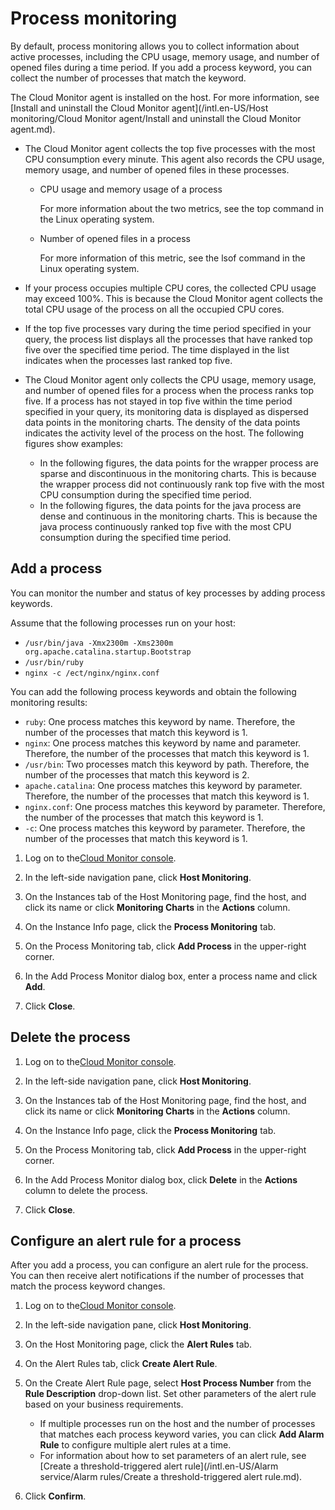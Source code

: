 # Process monitoring

By default, process monitoring allows you to collect information about active processes, including the CPU usage, memory usage, and number of opened files during a time period. If you add a process keyword, you can collect the number of processes that match the keyword.

The Cloud Monitor agent is installed on the host. For more information, see [Install and uninstall the Cloud Monitor agent](/intl.en-US/Host monitoring/Cloud Monitor agent/Install and uninstall the Cloud Monitor agent.md).

-   The Cloud Monitor agent collects the top five processes with the most CPU consumption every minute. This agent also records the CPU usage, memory usage, and number of opened files in these processes.
    -   CPU usage and memory usage of a process

        For more information about the two metrics, see the top command in the Linux operating system.

    -   Number of opened files in a process

        For more information of this metric, see the lsof command in the Linux operating system.

-   If your process occupies multiple CPU cores, the collected CPU usage may exceed 100%. This is because the Cloud Monitor agent collects the total CPU usage of the process on all the occupied CPU cores.
-   If the top five processes vary during the time period specified in your query, the process list displays all the processes that have ranked top five over the specified time period. The time displayed in the list indicates when the processes last ranked top five.
-   The Cloud Monitor agent only collects the CPU usage, memory usage, and number of opened files for a process when the process ranks top five. If a process has not stayed in top five within the time period specified in your query, its monitoring data is displayed as dispersed data points in the monitoring charts. The density of the data points indicates the activity level of the process on the host. The following figures show examples:
    -   In the following figures, the data points for the wrapper process are sparse and discontinuous in the monitoring charts. This is because the wrapper process did not continuously rank top five with the most CPU consumption during the specified time period.
    -   In the following figures, the data points for the java process are dense and continuous in the monitoring charts. This is because the java process continuously ranked top five with the most CPU consumption during the specified time period.

## Add a process

You can monitor the number and status of key processes by adding process keywords.

Assume that the following processes run on your host:

-   `/usr/bin/java -Xmx2300m -Xms2300m org.apache.catalina.startup.Bootstrap`
-   `/usr/bin/ruby`
-   `nginx -c /ect/nginx/nginx.conf`

You can add the following process keywords and obtain the following monitoring results:

-   `ruby`: One process matches this keyword by name. Therefore, the number of the processes that match this keyword is 1.
-   `nginx`: One process matches this keyword by name and parameter. Therefore, the number of the processes that match this keyword is 1.
-   `/usr/bin`: Two processes match this keyword by path. Therefore, the number of the processes that match this keyword is 2.
-   `apache.catalina`: One process matches this keyword by parameter. Therefore, the number of the processes that match this keyword is 1.
-   `nginx.conf`: One process matches this keyword by parameter. Therefore, the number of the processes that match this keyword is 1.
-   `-c`: One process matches this keyword by parameter. Therefore, the number of the processes that match this keyword is 1.

1.  Log on to the[Cloud Monitor console](https://cms-intl.console.aliyun.com).

2.  In the left-side navigation pane, click **Host Monitoring**.

3.  On the Instances tab of the Host Monitoring page, find the host, and click its name or click **Monitoring Charts** in the **Actions** column.

4.  On the Instance Info page, click the **Process Monitoring** tab.

5.  On the Process Monitoring tab, click **Add Process** in the upper-right corner.

6.  In the Add Process Monitor dialog box, enter a process name and click **Add**.

7.  Click **Close**.


## Delete the process

1.  Log on to the[Cloud Monitor console](https://cms-intl.console.aliyun.com).

2.  In the left-side navigation pane, click **Host Monitoring**.

3.  On the Instances tab of the Host Monitoring page, find the host, and click its name or click **Monitoring Charts** in the **Actions** column.

4.  On the Instance Info page, click the **Process Monitoring** tab.

5.  On the Process Monitoring tab, click **Add Process** in the upper-right corner.

6.  In the Add Process Monitor dialog box, click **Delete** in the **Actions** column to delete the process.

7.  Click **Close**.


## Configure an alert rule for a process

After you add a process, you can configure an alert rule for the process. You can then receive alert notifications if the number of processes that match the process keyword changes.

1.  Log on to the[Cloud Monitor console](https://cms-intl.console.aliyun.com).

2.  In the left-side navigation pane, click **Host Monitoring**.

3.  On the Host Monitoring page, click the **Alert Rules** tab.

4.  On the Alert Rules tab, click **Create Alert Rule**.

5.  On the Create Alert Rule page, select **Host Process Number** from the **Rule Description** drop-down list. Set other parameters of the alert rule based on your business requirements.

    -   If multiple processes run on the host and the number of processes that matches each process keyword varies, you can click **Add Alarm Rule** to configure multiple alert rules at a time.
    -   For information about how to set parameters of an alert rule, see [Create a threshold-triggered alert rule](/intl.en-US/Alarm service/Alarm rules/Create a threshold-triggered alert rule.md).
6.  Click **Confirm**.


